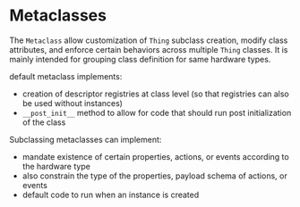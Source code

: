 # Metaclasses

The `Metaclass` allow customization of `Thing` subclass creation, modify class attributes, and enforce certain behaviors across multiple `Thing` classes. It is mainly intended for grouping class definition for same hardware types.

default metaclass implements:

- creation of descriptor registries at class level (so that registries can also be used without instances)
- `__post_init__` method to allow for code that should run post initialization of the class

Subclassing metaclasses can implement:

- mandate existence of certain properties, actions, or events according to the hardware type
- also constrain the type of the properties, payload schema of actions, or events
- default code to run when an instance is created






